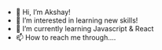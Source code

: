 - 👋 Hi, I’m Akshay!
- 👀 I’m interested in learning new skills!
- 🌱 I’m currently learning Javascript & React
- 📫 How to reach me through....
